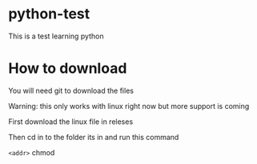 # python-test
This is a test learning python


# How to download

You will need git to download the files

Warning: this only works with linux right now but more support is coming

First download the linux file in releses

Then cd in to the folder its in and run this command

`<addr>` chmod
